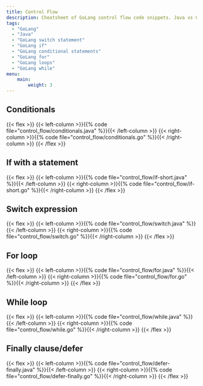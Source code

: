 ```yaml
---
title: Control Flow
description: Cheatsheet of GoLang control flow code snippets. Java vs GoLang conditional, switch statements comparison
tags:
  - "GoLang"
  - "Java"
  - "GoLang switch statement"
  - "GoLang if"
  - "GoLang conditional statements"
  - "GoLang for"
  - "GoLang loops"
  - "GoLang while"
menu: 
    main:
        weight: 3
---
```


## Conditionals

{{< flex >}}
{{< left-column >}}{{% code file="control_flow/conditionals.java" %}}{{< /left-column >}}
{{< right-column >}}{{% code file="control_flow/conditionals.go" %}}{{< /right-column >}}
{{< /flex >}}

## If with a statement

{{< flex >}}
{{< left-column >}}{{% code file="control_flow/if-short.java" %}}{{< /left-column >}}
{{< right-column >}}{{% code file="control_flow/if-short.go" %}}{{< /right-column >}}
{{< /flex >}}

## Switch expression

{{< flex >}}
{{< left-column >}}{{% code file="control_flow/switch.java" %}}{{< /left-column >}}
{{< right-column >}}{{% code file="control_flow/switch.go" %}}{{< /right-column >}}
{{< /flex >}}

## For loop

{{< flex >}}
{{< left-column >}}{{% code file="control_flow/for.java" %}}{{< /left-column >}}
{{< right-column >}}{{% code file="control_flow/for.go" %}}{{< /right-column >}}
{{< /flex >}}

## While loop

{{< flex >}}
{{< left-column >}}{{% code file="control_flow/while.java" %}}{{< /left-column >}}
{{< right-column >}}{{% code file="control_flow/while.go" %}}{{< /right-column >}}
{{< /flex >}}

## Finally clause/defer

{{< flex >}}
{{< left-column >}}{{% code file="control_flow/defer-finally.java" %}}{{< /left-column >}}
{{< right-column >}}{{% code file="control_flow/defer-finally.go" %}}{{< /right-column >}}
{{< /flex >}}